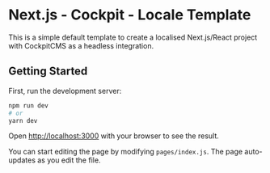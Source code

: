 # Next.js - Cockpit - Locale Template

This is a simple default template to create a localised Next.js/React project with CockpitCMS as a headless integration.




## Getting Started

First, run the development server:

```bash
npm run dev
# or
yarn dev
```

Open [http://localhost:3000](http://localhost:3000) with your browser to see the result.

You can start editing the page by modifying `pages/index.js`. The page auto-updates as you edit the file.
